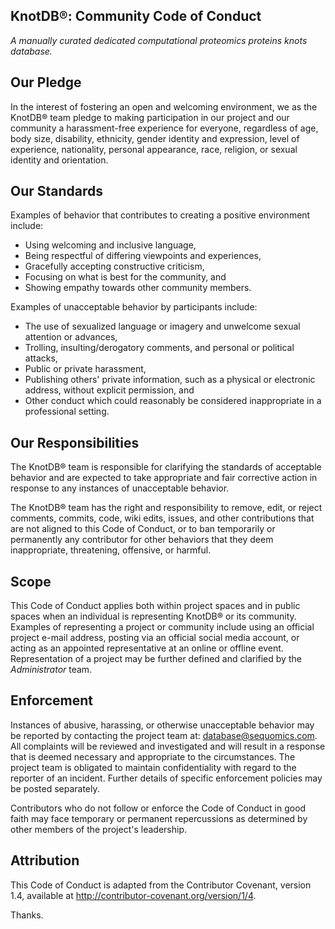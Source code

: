 ## KnotDB®: Community Code of Conduct
<i>A manually curated dedicated computational proteomics proteins knots database.</i>
## Our Pledge

In the interest of fostering an open and welcoming environment, we as the KnotDB® team pledge to making participation in our project and our community a harassment-free experience for everyone, regardless of age, body size, disability, ethnicity, gender identity and expression, level of experience, nationality, personal appearance, race, religion, or sexual identity and orientation.

## Our Standards

Examples of behavior that contributes to creating a positive environment include:

- Using welcoming and inclusive language,
- Being respectful of differing viewpoints and experiences,
- Gracefully accepting constructive criticism,
- Focusing on what is best for the community, and
- Showing empathy towards other community members.

Examples of unacceptable behavior by participants include:

- The use of sexualized language or imagery and unwelcome sexual attention or advances,
- Trolling, insulting/derogatory comments, and personal or political attacks,
- Public or private harassment,
- Publishing others' private information, such as a physical or electronic address, without explicit permission, and
- Other conduct which could reasonably be considered inappropriate in a professional setting.

## Our Responsibilities

The KnotDB® team is responsible for clarifying the standards of acceptable behavior and are expected to take appropriate and fair corrective action in response to any instances of unacceptable behavior.

The KnotDB® team has the right and responsibility to remove, edit, or reject comments, commits, code, wiki edits, issues, and other contributions that are not aligned to this Code of Conduct, or to ban temporarily or permanently any contributor for other behaviors that they deem inappropriate, threatening, offensive, or harmful.

## Scope

This Code of Conduct applies both within project spaces and in public spaces when an individual is representing KnotDB® or its community. Examples of representing a project or community include using an official project e-mail address, posting via an official social media account, or acting as an appointed representative at an online or offline event. Representation of a project may be further defined and clarified by the <i>Administrator</i> team.

## Enforcement

Instances of abusive, harassing, or otherwise unacceptable behavior may be reported by contacting the project team at: database@sequomics.com. All complaints will be reviewed and investigated and will result in a response that is deemed necessary and appropriate to the circumstances. The project team is obligated to maintain confidentiality with regard to the reporter of an incident. Further details of specific enforcement policies may be posted separately.

Contributors who do not follow or enforce the Code of Conduct in good faith may face temporary or permanent repercussions as determined by other members of the project's leadership.

## Attribution

This Code of Conduct is adapted from the Contributor Covenant, version 1.4, available at <http://contributor-covenant.org/version/1/4>.

Thanks.

